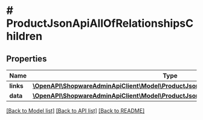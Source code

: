 # # ProductJsonApiAllOfRelationshipsChildren

## Properties

Name | Type | Description | Notes
------------ | ------------- | ------------- | -------------
**links** | [**\OpenAPI\ShopwareAdminApiClient\Model\ProductJsonApiAllOfRelationshipsChildrenLinks**](ProductJsonApiAllOfRelationshipsChildrenLinks.md) |  | [optional]
**data** | [**\OpenAPI\ShopwareAdminApiClient\Model\ProductJsonApiAllOfRelationshipsChildrenData[]**](ProductJsonApiAllOfRelationshipsChildrenData.md) |  | [optional]

[[Back to Model list]](../../README.md#models) [[Back to API list]](../../README.md#endpoints) [[Back to README]](../../README.md)
